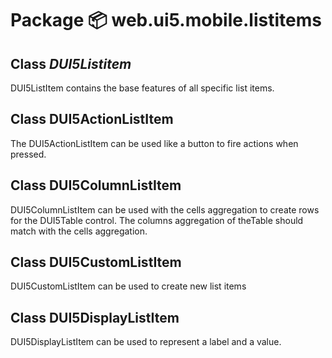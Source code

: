 # Package 📦 web.ui5.mobile.listitems

## Class *DUI5Listitem*
DUI5ListItem contains the base features of all specific list items.

## Class DUI5ActionListItem
The DUI5ActionListItem can be used like a button to fire actions when pressed.

## Class DUI5ColumnListItem 
DUI5ColumnListItem can be used with the cells aggregation to create rows for the DUI5Table control. The columns aggregation of theTable should match with the cells aggregation.

## Class DUI5CustomListItem

DUI5CustomListItem can be used to create new list items

## Class DUI5DisplayListItem
DUI5DisplayListItem can be used to represent a label and a value.
